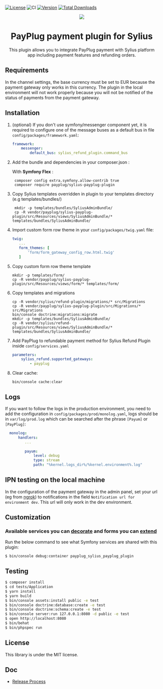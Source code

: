 [![License](https://img.shields.io/packagist/l/payplug/payplug-sylius.svg)](https://github.com/payplug/SyliusPayPlugPlugin/blob/master/LICENSE)
![CI](https://github.com/payplug/SyliusPayPlugPlugin/workflows/CI/badge.svg?branch=master)
[![Version](https://img.shields.io/packagist/v/payplug/payplug-sylius.svg)](https://packagist.org/packages/payplug/payplug-sylius)
[![Total Downloads](https://poser.pugx.org/payplug/payplug-sylius/downloads)](https://packagist.org/packages/payplug/payplug-sylius)

<p align="center">
    <a href="https://sylius.com" target="_blank">
        <img src="https://demo.sylius.com/assets/shop/img/logo.png" />
    </a>
</p>

<h1 align="center">PayPlug payment plugin for Sylius</h1>

<p align="center">This plugin allows you to integrate PayPlug payment with Sylius platform app including payment features and refunding orders.</p>

## Requirements
In the channel settings, the base currency must be set to EUR because the payment gateway only works in this currency. The plugin in the local environment will not work properly because you will not be notified of the status of payments from the payment gateway.

## Installation
1. (optional) If you don't use symfony/messenger component yet, it is required to configure one of the message buses as a default bus in file `config/packages/framework.yaml`:

    ```yaml
    framework:
        messenger:
            default_bus: sylius_refund_plugin.command_bus
    ```

2. Add the bundle and dependencies in your composer.json :

    With **Symfony Flex** :

        composer config extra.symfony.allow-contrib true
        composer require payplug/sylius-payplug-plugin

3. Copy Sylius templates overridden in plugin to your templates directory (e.g templates/bundles/)

   ```shell
    mkdir -p templates/bundles/SyliusAdminBundle/
    cp -R vendor/payplug/sylius-payplug-plugin/src/Resources/views/SyliusAdminBundle/* templates/bundles/SyliusAdminBundle/
    ```

4. Import custom form row theme in your `config/packages/twig.yaml` file:
    ```yaml
   twig:
       ...
       form_themes: [
           'form/form_gateway_config_row.html.twig'
       ]
    ```

5. Copy custom form row theme template

    ```shell
    mkdir -p templates/form/
    cp -R vendor/payplug/sylius-payplug-plugin/src/Resources/views/form/* templates/form/
    ```

6. Copy templates and migrations
    ```shell
    cp -R vendor/sylius/refund-plugin/migrations/* src/Migrations
    cp -R vendor/payplug/sylius-payplug-plugin/src/Migrations/* src/Migrations
    bin/console doctrine:migrations:migrate
    mkdir -p templates/bundles/SyliusAdminBundle/
    cp -R vendor/sylius/refund-plugin/src/Resources/views/SyliusAdminBundle/* templates/bundles/SyliusAdminBundle/
    ```

7. Add PayPlug to refundable payment method for Sylius Refund Plugin inside `config/services.yaml`

    ```yaml
    parameters:
        sylius_refund.supported_gateways:
            - payplug
    ```

8. Clear cache:

    ```shell
    bin/console cache:clear
    ```

## Logs

If you want to follow the logs in the production environment, you need to add the configuration in `config/packages/prod/monolog.yaml`, logs should be in `var/log/prod.log` which can be searched after the phrase `[Payum]` or `[PayPlug]`:

 ```yaml
   monolog:
       handlers:
          ...
          
          payum:
              level: debug
              type: stream
              path: "%kernel.logs_dir%/%kernel.environment%.log"
```

## IPN testing on the local machine

In the configuration of the payment gateway in the admin panel, set your url (eg from [ngrok](https://ngrok.com/)) to notifications in the field `Notification url for environment dev`. This url will only work in the dev environment.
 
## Customization

### Available services you can [decorate](https://symfony.com/doc/current/service_container/service_decoration.html) and forms you can [extend](http://symfony.com/doc/current/form/create_form_type_extension.html)

Run the below command to see what Symfony services are shared with this plugin:
 
```bash
$ bin/console debug:container payplug_sylius_payplug_plugin
```

## Testing

```bash
$ composer install
$ cd tests/Application
$ yarn install
$ yarn build
$ bin/console assets:install public -e test
$ bin/console doctrine:database:create -e test
$ bin/console doctrine:schema:create -e test
$ bin/console server:run 127.0.0.1:8080 -d public -e test
$ open http://localhost:8080
$ bin/behat
$ bin/phpspec run
```

## License

This library is under the MIT license.

## Doc
- [Release Process](RELEASE.md)